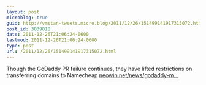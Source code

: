 ```yaml
---
layout: post
microblog: true
guid: http://vmstan-tweets.micro.blog/2011/12/26/151499141917315072.html
post_id: 3039018
date: 2011-12-26T21:06:24-0600
lastmod: 2011-12-26T21:06:24-0600
type: post
url: /2011/12/26/151499141917315072.html
---
```

Though the GoDaddy PR failure continues, they have lifted restrictions on transferring domains to Namecheap <a href="http://www.neowin.net/news/godaddy-may-be-attempting-to-thwart-transfer-attempts">neowin.net/news/godaddy-m…</a>
